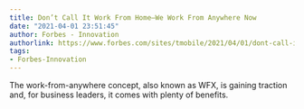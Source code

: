 ```yaml
---
title: Don’t Call It Work From Home—We Work From Anywhere Now
date: "2021-04-01 23:51:45"
author: Forbes - Innovation
authorlink: https://www.forbes.com/sites/tmobile/2021/04/01/dont-call-it-work-from-home-we-work-from-anywhere-now/
tags:
- Forbes-Innovation
---
```

The work-from-anywhere concept, also known as WFX, is gaining traction and, for business leaders, it comes with plenty of benefits.